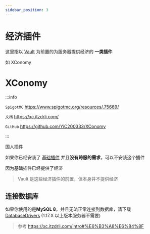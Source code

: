 ```yaml
---
sidebar_position: 3
---
```


# 经济插件

这里指以 [Vault](vault.md) 为前置的为服务器提供经济的 **一类插件**

如 XConomy

# XConomy

:::info

`SpigotMC` https://www.spigotmc.org/resources/.75669/

`文档` https://xc.itzdrli.com/

`GitHub` https://github.com/YiC200333/XConomy

:::

国人插件

如果你已经安装了 [基础插件](/Java/Essentials) 并且**没有跨服的需求**，可以不安装这个插件

因为基础插件已经提供了经济

> Vault 是这些经济插件的前置，但本身并不提供经济

## 连接数据库

如果你使用的是**MySQL 8**，并且无法正常连接到数据库，请下载 [DatabaseDrivers](https://github.com/YiC200333/DatabaseDrivers/releases) (1.17.X 以上版本服务器不需要)

> 参考 https://xc.itzdrli.com/intro#%E6%B3%A8%E6%84%8F
